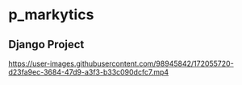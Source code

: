 # p_markytics
## Django Project
https://user-images.githubusercontent.com/98945842/172055720-d23fa9ec-3684-47d9-a3f3-b33c090dcfc7.mp4
